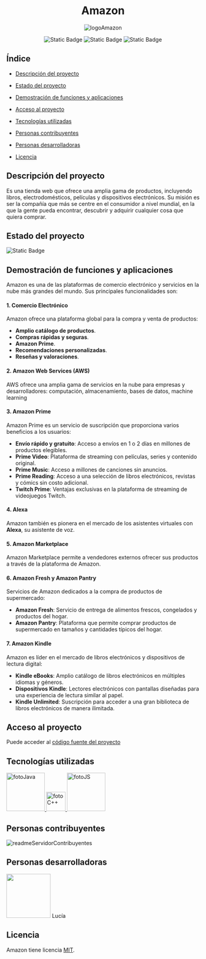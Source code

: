 <h1 align="center">Amazon</h1>

<div align="center">

![logoAmazon](https://github.com/user-attachments/assets/933cc50a-efd3-439b-9800-8decc9f5cf65)
</div>
<div align="center">

![Static Badge](https://img.shields.io/badge/licencia%20-%20MIT%20-%20blue)
![Static Badge](https://img.shields.io/badge/versi%C3%B3n%20-%203.24%20-%20green)
![Static Badge](https://img.shields.io/badge/%C3%BAltima%20versi%C3%B3n%20-%20febrero%20-%20green)
</div>

## **Índice**

- [Descripción del proyecto](#descripción-del-proyecto)

- [Estado del proyecto](#estado-del-proyecto)

- [Demostración de funciones y aplicaciones](#demostración-de-funciones-y-aplicaciones)

- [Acceso al proyecto](#acceso-al-proyecto)
  
- [Tecnologías utilizadas](#tecnologías-utilizadas)

- [Personas contribuyentes](#personas-contribuyentes)

- [Personas desarrolladoras](#personas-desarrolladoras)

- [Licencia](#licencia)


## Descripción del proyecto

Es una tienda web que ofrece una amplia gama de productos, incluyendo libros, electrodomésticos, películas y dispositivos electrónicos. Su misión es ser la compañía que más se centre en el consumidor a nivel mundial, en la que la gente pueda encontrar, descubrir y adquirir cualquier cosa que quiera comprar.


## Estado del proyecto
![Static Badge](https://img.shields.io/badge/estado-en%20desarrollo-green)


## Demostración de funciones y aplicaciones

Amazon es una de las plataformas de comercio electrónico y servicios en la nube más grandes del mundo. Sus principales funcionalidades son: 

#### 1. Comercio Electrónico

Amazon ofrece una plataforma global para la compra y venta de productos:

- **Amplio catálogo de productos**.
- **Compras rápidas y seguras**.
- **Amazon Prime**.
- **Recomendaciones personalizadas**.
- **Reseñas y valoraciones**.


#### 2. Amazon Web Services (AWS)

AWS ofrece una amplia gama de servicios en la nube para empresas y desarrolladores: computación, almacenamiento, bases de datos, machine learning

#### 3. Amazon Prime

Amazon Prime es un servicio de suscripción que proporciona varios beneficios a los usuarios:

- **Envío rápido y gratuito**: Acceso a envíos en 1 o 2 días en millones de productos elegibles.
- **Prime Video**: Plataforma de streaming con películas, series y contenido original.
- **Prime Music**: Acceso a millones de canciones sin anuncios.
- **Prime Reading**: Acceso a una selección de libros electrónicos, revistas y cómics sin costo adicional.
- **Twitch Prime**: Ventajas exclusivas en la plataforma de streaming de videojuegos Twitch.

#### 4. Alexa

Amazon también es pionera en el mercado de los asistentes virtuales con **Alexa**, su asistente de voz.

#### 5. Amazon Marketplace

Amazon Marketplace permite a vendedores externos ofrecer sus productos a través de la plataforma de Amazon.

#### 6. Amazon Fresh y Amazon Pantry

Servicios de Amazon dedicados a la compra de productos de supermercado:

- **Amazon Fresh**: Servicio de entrega de alimentos frescos, congelados y productos del hogar.
- **Amazon Pantry**: Plataforma que permite comprar productos de supermercado en tamaños y cantidades típicos del hogar.

#### 7. Amazon Kindle

Amazon es líder en el mercado de libros electrónicos y dispositivos de lectura digital:

- **Kindle eBooks**: Amplio catálogo de libros electrónicos en múltiples idiomas y géneros.
- **Dispositivos Kindle**: Lectores electrónicos con pantallas diseñadas para una experiencia de lectura similar al papel.
- **Kindle Unlimited**: Suscripción para acceder a una gran biblioteca de libros electrónicos de manera ilimitada.


## Acceso al proyecto

Puede acceder al [código fuente del proyecto](https://github.com/lvidalc1/DWES)


## Tecnologías utilizadas

<a href="https://www.java.com/es/">
    <img src="https://miro.medium.com/v2/resize:fit:2560/1*2XrX0fP0htyTCah7AglTig.jpeg" alt="fotoJava" width="100"/>
</a>

<a href="https://learn.microsoft.com/es-es/cpp/cpp/welcome-back-to-cpp-modern-cpp?view=msvc-170">
    <img src="https://upload.wikimedia.org/wikipedia/commons/1/18/ISO_C%2B%2B_Logo.svg" alt="fotoC++" width="50"/>
</a>

<a href="https://developer.mozilla.org/es/docs/Web/JavaScript">
    <img src="https://encrypted-tbn0.gstatic.com/images?q=tbn:ANd9GcT51BMMUr2H27skg69TPo-ohN15vKM_fFeX0A&s" alt="fotoJS" width="100"/>
</a>


## Personas contribuyentes
![readmeServidorContribuyentes](https://github.com/user-attachments/assets/bf4c605f-05c5-4206-8f03-eb2041106f3d)

## Personas desarrolladoras

<img src="https://static.vecteezy.com/system/resources/previews/002/318/271/non_2x/user-profile-icon-free-vector.jpg" width="115">
Lucía

## Licencia

Amazon tiene licencia [MIT](https://es.wikipedia.org/wiki/Licencia_MIT).

